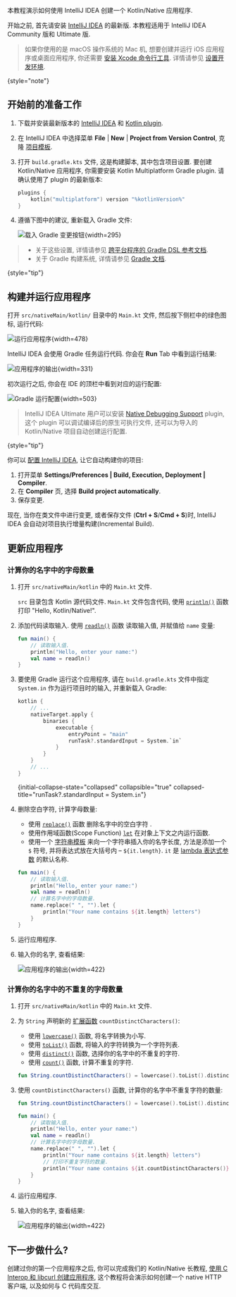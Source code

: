 [//]: # (title: Kotlin/Native 开发入门 - 使用 IntelliJ IDEA)

本教程演示如何使用 IntelliJ IDEA 创建一个 Kotlin/Native 应用程序.

开始之前, 首先请安装 [IntelliJ IDEA](https://www.jetbrains.com/idea/download/index.html) 的最新版.
本教程适用于 IntelliJ IDEA Community 版和 Ultimate 版.

> 如果你使用的是 macOS 操作系统的 Mac 机, 想要创建并运行 iOS 应用程序或桌面应用程序,
> 你还需要 [安装 Xcode 命令行工具](https://developer.apple.com/download/).
> 详情请参见 [设置开发环境](https://www.jetbrains.com/help/kotlin-multiplatform-dev/multiplatform-setup.html).
>
{style="note"}

## 开始前的准备工作

1. 下载并安装最新版本的 [IntelliJ IDEA](https://www.jetbrains.com/idea/) 和 [Kotlin plugin](releases.md).
2. 在 IntelliJ IDEA 中选择菜单 **File** | **New** | **Project from Version Control**,
   克隆 [项目模板](https://github.com/Kotlin/kmp-native-wizard).
3. 打开 `build.gradle.kts` 文件, 这是构建脚本, 其中包含项目设置.
   要创建 Kotlin/Native 应用程序, 你需要安装 Kotlin Multiplatform Gradle plugin.
   请确认使用了 plugin 的最新版本:

   ```kotlin
   plugins {
       kotlin("multiplatform") version "%kotlinVersion%"
   }
   ```

4. 遵循下图中的建议, 重新载入 Gradle 文件:

   ![载入 Gradle 变更按钮](load-gradle-changes.png){width=295}

> * 关于这些设置, 详情请参见 [跨平台程序的 Gradle DSL 参考文档](multiplatform-dsl-reference.md).
> * 关于 Gradle 构建系统, 详情请参见 [Gradle 文档](gradle.md).
>
{style="tip"}

## 构建并运行应用程序

打开 `src/nativeMain/kotlin/` 目录中的 `Main.kt` 文件, 然后按下侧栏中的绿色图标, 运行代码:

![运行应用程序](native-run-gutter.png){width=478}

IntelliJ IDEA 会使用 Gradle 任务运行代码. 你会在 **Run** Tab 中看到运行结果:

![应用程序的输出](native-output-gutter-1.png){width=331}

初次运行之后, 你会在 IDE 的顶栏中看到对应的运行配置:

![Gradle 运行配置](native-run-config.png){width=503}

> IntelliJ IDEA Ultimate 用户可以安装 [Native Debugging Support](https://plugins.jetbrains.com/plugin/12775-native-debugging-support) plugin,
> 这个 plugin 可以调试编译后的原生可执行文件, 还可以为导入的 Kotlin/Native 项目自动创建运行配置.
>
{style="tip"}

你可以 [配置 IntelliJ IDEA](https://www.jetbrains.com/help/idea/compiling-applications.html#auto-build),
让它自动构建你的项目:

1. 打开菜单 **Settings/Preferences | Build, Execution, Deployment | Compiler**.
2. 在 **Compiler** 页, 选择 **Build project automatically**.
3. 保存变更.

现在, 当你在类文件中进行变更, 或者保存文件 (**Ctrl + S**/**Cmd + S**)时,
IntelliJ IDEA 会自动对项目执行增量构建(Incremental Build).

## 更新应用程序

### 计算你的名字中的字母数量

1. 打开 `src/nativeMain/kotlin` 中的 `Main.kt` 文件.

   `src` 目录包含 Kotlin 源代码文件. `Main.kt` 文件包含代码,
   使用 [`println()`](https://kotlinlang.org/api/latest/jvm/stdlib/kotlin.io/println.html) 函数打印 "Hello, Kotlin/Native!".

2. 添加代码读取输入. 使用
   [`readln()`](https://kotlinlang.org/api/latest/jvm/stdlib/kotlin.io/readln.html) 函数
   读取输入值, 并赋值给 `name` 变量:

   ```kotlin
   fun main() {
       // 读取输入值.
       println("Hello, enter your name:")
       val name = readln()
   }
   ```

3. 要使用 Gradle 运行这个应用程序, 请在 `build.gradle.kts` 文件中指定 `System.in` 作为运行项目时的输入, 并重新载入 Gradle:

   ```kotlin
   kotlin {
       // ...
       nativeTarget.apply {
           binaries {
               executable {
                   entryPoint = "main"
                   runTask?.standardInput = System.`in`
               }
           }
       }
       // ...
   }
   ```
   {initial-collapse-state="collapsed" collapsible="true" collapsed-title="runTask?.standardInput = System.`in`"}

4. 删除空白字符, 计算字母数量:
   * 使用
     [`replace()`](https://kotlinlang.org/api/latest/jvm/stdlib/kotlin.text/replace.html) 函数
     删除名字中的空白字符 .
   * 使用作用域函数(Scope Function)
     [`let`](scope-functions.md#let)
     在对象上下文之内运行函数.
   * 使用一个 [字符串模板](strings.md#string-templates) 来向一个字符串插入你的名字长度,
     方法是添加一个 `$` 符号, 并将表达式放在大括号内 – `${it.length}`.
     `it` 是 [lambda 表达式参数](coding-conventions.md#lambda-parameters) 的默认名称.

   ```kotlin
   fun main() {
       // 读取输入值.
       println("Hello, enter your name:")
       val name = readln()
       // 计算名字中的字母数量.
       name.replace(" ", "").let {
           println("Your name contains ${it.length} letters")
       }
   }
   ```

5. 运行应用程序.
6. 输入你的名字, 查看结果:

   ![应用程序的输出](native-output-gutter-2.png){width=422}

### 计算你的名字中的不重复的字母数量

1. 打开 `src/nativeMain/kotlin` 中的 `Main.kt` 文件.
2. 为 `String` 声明新的 [扩展函数](extensions.md#extension-functions) `countDistinctCharacters()`:

   * 使用
     [`lowercase()`](https://kotlinlang.org/api/latest/jvm/stdlib/kotlin.text/lowercase.html) 函数,
     将名字转换为小写.
   * 使用
     [`toList()`](https://kotlinlang.org/api/latest/jvm/stdlib/kotlin.text/to-list.html) 函数,
     将输入的字符转换为一个字符列表.
   * 使用
     [`distinct()`](https://kotlinlang.org/api/latest/jvm/stdlib/kotlin.collections/distinct.html) 函数,
     选择你的名字中的不重复的字符.
   * 使用
     [`count()`](https://kotlinlang.org/api/latest/jvm/stdlib/kotlin.collections/count.html) 函数,
     计算不重复的字符.

   ```kotlin
   fun String.countDistinctCharacters() = lowercase().toList().distinct().count()
   ```

3. 使用 `countDistinctCharacters()` 函数, 计算你的名字中不重复字符的数量:

   ```kotlin
   fun String.countDistinctCharacters() = lowercase().toList().distinct().count()

   fun main() {
       // 读取输入值.
       println("Hello, enter your name:")
       val name = readln()
       // 计算名字中的字母数量.
       name.replace(" ", "").let {
           println("Your name contains ${it.length} letters")
           // 打印不重复字符的数量.
           println("Your name contains ${it.countDistinctCharacters()} unique letters")
       }
   }
   ```

4. 运行应用程序.
5. 输入你的名字, 查看结果:

   ![应用程序的输出](native-output-gutter-3.png){width=422}

## 下一步做什么?

创建过你的第一个应用程序之后, 你可以完成我们的 Kotlin/Native 长教程,
[使用 C Interop 和 libcurl 创建应用程序](native-app-with-c-and-libcurl.md),
这个教程将会演示如何创建一个 native HTTP 客户端, 以及如何与 C 代码库交互.
